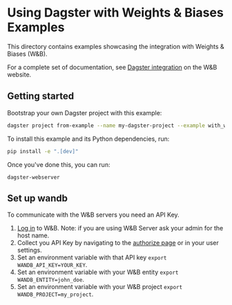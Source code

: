 # Using Dagster with Weights & Biases Examples

This directory contains examples showcasing the integration with Weights & Biases (W&B).

For a complete set of documentation, see [Dagster integration](https://docs.wandb.ai/guides/integrations/dagster) on the W&B website.

## Getting started

Bootstrap your own Dagster project with this example:

```bash
dagster project from-example --name my-dagster-project --example with_wandb
```

To install this example and its Python dependencies, run:

```bash
pip install -e ".[dev]"
```

Once you've done this, you can run:

```
dagster-webserver
```

## Set up wandb

To communicate with the W&B servers you need an API Key.

1. [Log in](https://wandb.ai/login) to W&B. Note: if you are using W&B Server ask your admin for the host name.
2. Collect you API Key by navigating to the [authorize page](https://wandb.ai/authorize) or in your user settings.
3. Set an environment variable with that API key `export WANDB_API_KEY=YOUR_KEY`.
4. Set an environment variable with your W&B entity `export WANDB_ENTITY=john_doe`.
5. Set an environment variable with your W&B project `export WANDB_PROJECT=my_project`.
